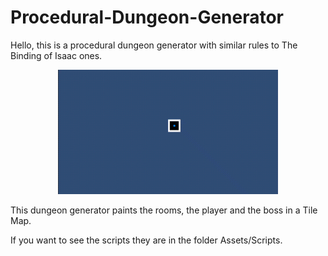 # Procedural-Dungeon-Generator

Hello, this is a procedural dungeon generator with similar rules to The Binding of Isaac ones.
<p align="center">
  <img width="70%" alt="sample" src="sample.gif">
</p>

This dungeon generator paints the rooms, the player and the boss in a Tile Map.

If you want to see the scripts they are in the folder Assets/Scripts.
